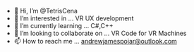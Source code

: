- 👋 Hi, I’m @TetrisCena
- 👀 I’m interested in ... VR UX development
- 🌱 I’m currently learning ... C#,C++
- 💞️ I’m looking to collaborate on ... VR Code for VR Machines
- 📫 How to reach me ... andrewjamespojar@outlook.com

<!---
tetriscena/tetriscena is a ✨ special ✨ repository because its `README.md` (this file) appears on your GitHub profile.
You can click the Preview link to take a look at your changes.
--->
